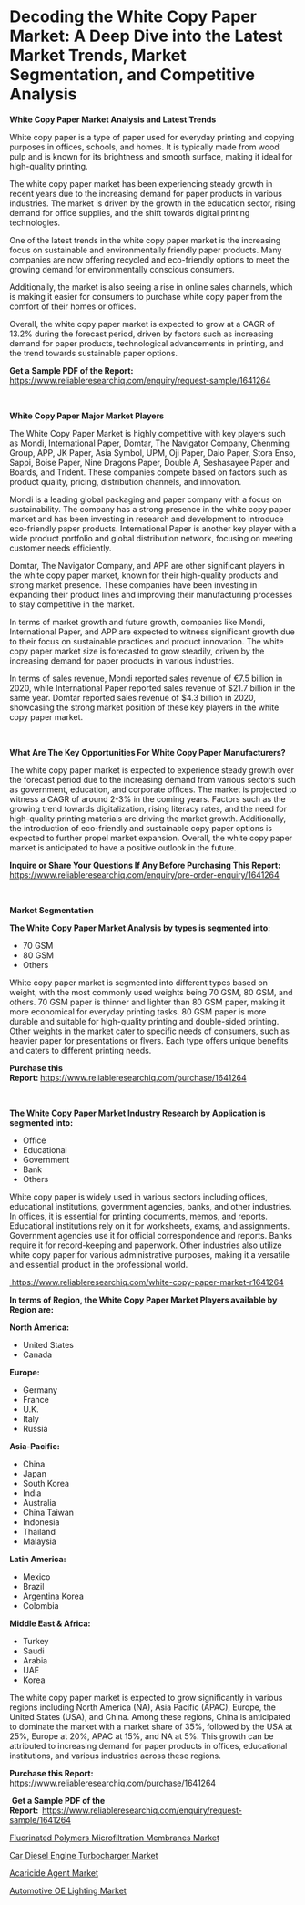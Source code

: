 <p><h1>Decoding the White Copy Paper Market: A Deep Dive into the Latest Market Trends, Market Segmentation, and Competitive Analysis</h1></p><p><strong>White Copy Paper Market Analysis and Latest Trends</strong></p>
<p><p>White copy paper is a type of paper used for everyday printing and copying purposes in offices, schools, and homes. It is typically made from wood pulp and is known for its brightness and smooth surface, making it ideal for high-quality printing.</p><p>The white copy paper market has been experiencing steady growth in recent years due to the increasing demand for paper products in various industries. The market is driven by the growth in the education sector, rising demand for office supplies, and the shift towards digital printing technologies.</p><p>One of the latest trends in the white copy paper market is the increasing focus on sustainable and environmentally friendly paper products. Many companies are now offering recycled and eco-friendly options to meet the growing demand for environmentally conscious consumers.</p><p>Additionally, the market is also seeing a rise in online sales channels, which is making it easier for consumers to purchase white copy paper from the comfort of their homes or offices.</p><p>Overall, the white copy paper market is expected to grow at a CAGR of 13.2% during the forecast period, driven by factors such as increasing demand for paper products, technological advancements in printing, and the trend towards sustainable paper options.</p></p>
<p><strong>Get a Sample PDF of the Report:&nbsp;</strong> <a href="https://www.reliableresearchiq.com/enquiry/request-sample/1641264">https://www.reliableresearchiq.com/enquiry/request-sample/1641264</a></p>
<p>&nbsp;</p>
<p><strong>White Copy Paper Major Market Players</strong></p>
<p><p>The White Copy Paper Market is highly competitive with key players such as Mondi, International Paper, Domtar, The Navigator Company, Chenming Group, APP, JK Paper, Asia Symbol, UPM, Oji Paper, Daio Paper, Stora Enso, Sappi, Boise Paper, Nine Dragons Paper, Double A, Seshasayee Paper and Boards, and Trident. These companies compete based on factors such as product quality, pricing, distribution channels, and innovation.</p><p>Mondi is a leading global packaging and paper company with a focus on sustainability. The company has a strong presence in the white copy paper market and has been investing in research and development to introduce eco-friendly paper products. International Paper is another key player with a wide product portfolio and global distribution network, focusing on meeting customer needs efficiently.</p><p>Domtar, The Navigator Company, and APP are other significant players in the white copy paper market, known for their high-quality products and strong market presence. These companies have been investing in expanding their product lines and improving their manufacturing processes to stay competitive in the market.</p><p>In terms of market growth and future growth, companies like Mondi, International Paper, and APP are expected to witness significant growth due to their focus on sustainable practices and product innovation. The white copy paper market size is forecasted to grow steadily, driven by the increasing demand for paper products in various industries.</p><p>In terms of sales revenue, Mondi reported sales revenue of €7.5 billion in 2020, while International Paper reported sales revenue of $21.7 billion in the same year. Domtar reported sales revenue of $4.3 billion in 2020, showcasing the strong market position of these key players in the white copy paper market.</p></p>
<p>&nbsp;</p>
<p><strong>What Are The Key Opportunities For White Copy Paper Manufacturers?</strong></p>
<p><p>The white copy paper market is expected to experience steady growth over the forecast period due to the increasing demand from various sectors such as government, education, and corporate offices. The market is projected to witness a CAGR of around 2-3% in the coming years. Factors such as the growing trend towards digitalization, rising literacy rates, and the need for high-quality printing materials are driving the market growth. Additionally, the introduction of eco-friendly and sustainable copy paper options is expected to further propel market expansion. Overall, the white copy paper market is anticipated to have a positive outlook in the future.</p></p>
<p><strong>Inquire or Share Your Questions If Any Before Purchasing This Report:</strong> <a href="https://www.reliableresearchiq.com/enquiry/pre-order-enquiry/1641264">https://www.reliableresearchiq.com/enquiry/pre-order-enquiry/1641264</a></p>
<p>&nbsp;</p>
<p><strong>Market Segmentation</strong></p>
<p><strong>The White Copy Paper Market Analysis by types is segmented into:</strong></p>
<p><ul><li>70 GSM</li><li>80 GSM</li><li>Others</li></ul></p>
<p><p>White copy paper market is segmented into different types based on weight, with the most commonly used weights being 70 GSM, 80 GSM, and others. 70 GSM paper is thinner and lighter than 80 GSM paper, making it more economical for everyday printing tasks. 80 GSM paper is more durable and suitable for high-quality printing and double-sided printing. Other weights in the market cater to specific needs of consumers, such as heavier paper for presentations or flyers. Each type offers unique benefits and caters to different printing needs.</p></p>
<p><strong>Purchase this Report:&nbsp;</strong><a href="https://www.reliableresearchiq.com/purchase/1641264">https://www.reliableresearchiq.com/purchase/1641264</a></p>
<p>&nbsp;</p>
<p><strong>The White Copy Paper Market Industry Research by Application is segmented into:</strong></p>
<p><ul><li>Office</li><li>Educational</li><li>Government</li><li>Bank</li><li>Others</li></ul></p>
<p><p>White copy paper is widely used in various sectors including offices, educational institutions, government agencies, banks, and other industries. In offices, it is essential for printing documents, memos, and reports. Educational institutions rely on it for worksheets, exams, and assignments. Government agencies use it for official correspondence and reports. Banks require it for record-keeping and paperwork. Other industries also utilize white copy paper for various administrative purposes, making it a versatile and essential product in the professional world.</p></p>
<p><a href="https://www.reliableresearchiq.com/white-copy-paper-market-r1641264">&nbsp;https://www.reliableresearchiq.com/white-copy-paper-market-r1641264</a></p>
<p><strong>In terms of Region, the White Copy Paper Market Players available by Region are:</strong></p>
<p>
    <p> <strong> North America: </strong>
        <ul>
            <li>United States</li>
            <li>Canada</li>
        </ul>
        </p> 
    <p> <strong> Europe: </strong>
        <ul>
            <li>Germany</li>
            <li>France</li>
            <li>U.K.</li>
            <li>Italy</li>
            <li>Russia</li>
        </ul>
        </p> 
    <p> <strong> Asia-Pacific: </strong>
        <ul>
            <li>China</li>
            <li>Japan</li>
            <li>South Korea</li>
            <li>India</li>
            <li>Australia</li>
            <li>China Taiwan</li>
            <li>Indonesia</li>
            <li>Thailand</li>
            <li>Malaysia</li>
        </ul>
        </p> 
    <p> <strong> Latin America: </strong>
        <ul>
            <li>Mexico</li>
            <li>Brazil</li>
            <li>Argentina Korea</li>
            <li>Colombia</li>
        </ul>
        </p> 
    <p> <strong> Middle East & Africa: </strong>
        <ul>
            <li>Turkey</li>
            <li>Saudi</li>
            <li>Arabia</li>
            <li>UAE</li>
            <li>Korea</li>
        </ul>
    </p>
    </p>
<p><p>The white copy paper market is expected to grow significantly in various regions including North America (NA), Asia Pacific (APAC), Europe, the United States (USA), and China. Among these regions, China is anticipated to dominate the market with a market share of 35%, followed by the USA at 25%, Europe at 20%, APAC at 15%, and NA at 5%. This growth can be attributed to increasing demand for paper products in offices, educational institutions, and various industries across these regions.</p></p>
<p><strong>Purchase this Report: </strong><a href="https://www.reliableresearchiq.com/purchase/1641264">https://www.reliableresearchiq.com/purchase/1641264</a></p>
<p>&nbsp;<strong>Get a Sample PDF of the Report:&nbsp;&nbsp;</strong><a href="https://www.reliableresearchiq.com/enquiry/request-sample/1641264">https://www.reliableresearchiq.com/enquiry/request-sample/1641264</a></p>
<p><strong></strong></p>
<p><p><a href="https://github.com/nlnlwane1/Market-Research-Report-List-1/blob/main/fluorinated-polymers-microfiltration-membranes-market.md">Fluorinated Polymers Microfiltration Membranes Market</a></p><p><a href="https://medium.com/@kathleenjacksond65/global-car-diesel-engine-turbocharger-market-analysis-trends-forecasts-and-growth-opportunities-b82136ca64a7">Car Diesel Engine Turbocharger Market</a></p><p><a href="https://github.com/JosephMorgnmelgfbX/Market-Research-Report-List-1/blob/main/acaricide-agent-market.md">Acaricide Agent Market</a></p><p><a href="https://medium.com/@alexander.bell98078/global-automotive-oe-lighting-market-by-product-type-by-application-by-region-and-companies-3122d2c77351">Automotive OE Lighting Market</a></p></p>